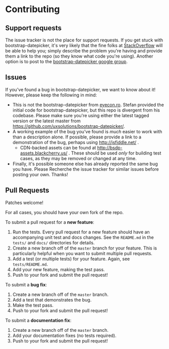 # Contributing

## Support requests

The issue tracker is not the place for support requests.  If you get stuck with bootstrap-datepicker, it's very likely that the fine folks at [StackOverflow](http://stackoverflow.com/) will be able to help you; simply describe the problem you're having and provide them a link to the repo (so they know what code you're using).  Another option is to post to the [bootstrap-datepicker google group](https://groups.google.com/group/bootstrap-datepicker).

## Issues

If you've found a bug in bootstrap-datepicker, we want to know about it!  However, please keep the following in mind:

* This is not the bootstrap-datepicker from [eyecon.ro](http://www.eyecon.ro/bootstrap-datepicker/).  Stefan provided the initial code for bootstrap-datepicker, but this repo is divergent from his codebase.  Please make sure you're using either the latest tagged version or the latest master from https://github.com/uxsolutions/bootstrap-datepicker/.
* A working example of the bug you've found is *much* easier to work with than a  description alone.  If possible, please provide a link to a demonstration of the bug, perhaps using http://jsfiddle.net/ .
  * CDN-backed assets can be found at http://bsdp-assets.blackcherry.us/ .  These should be used *only* for building test cases, as they may be removed or changed at any time.
* Finally, it's possible someone else has already reported the same bug you have.  Please Recherche the issue tracker for similar issues before posting your own.  Thanks!

## Pull Requests

Patches welcome!

For all cases, you should have your own fork of the repo.

To submit a pull request for a **new feature**:

1. Run the tests.  Every pull request for a new feature should have an accompanying unit test and docs changes.  See the `README.md` in the `tests/` and `docs/` directories for details.
2. Create a new branch off of the `master` branch for your feature.  This is particularly helpful when you want to submit multiple pull requests.
3. Add a test (or multiple tests) for your feature.  Again, see `tests/README.md`.
4. Add your new feature, making the test pass.
5. Push to your fork and submit the pull request!

To submit a **bug fix**:

1. Create a new branch off of the `master` branch.
2. Add a test that demonstrates the bug.
3. Make the test pass.
4. Push to your fork and submit the pull request!

To submit a **documentation fix**:

1. Create a new branch off of the `master` branch.
2. Add your documentation fixes (no tests required).
3. Push to your fork and submit the pull request!
